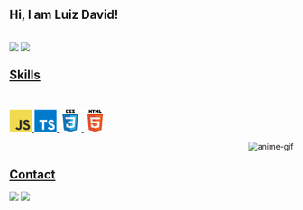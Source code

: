 <!-- <h1 align="left">Hi, i am Luiz David</h1>
<br>

<div>
<a href="https://github.com/luiz-david05">
<img loading="lazy" height="180em" src="https://github-readme-stats.vercel.app/api/top-langs/?username=luiz-david05&layout=compact&langs_count=7&theme=tokyonight"/>
</a>
</div>
<br>
<picture>
  <source
    srcset="https://github-readme-stats.vercel.app/api?username=luiz-david05&show_icons=true&theme=tokyonight"
    media="(prefers-color-scheme: dark)"
  />
  <source
    srcset="https://github-readme-stats.vercel.app/api?username=luiz-david05&show_icons=true"
    media="(prefers-color-scheme: light), (prefers-color-scheme: no-preference)"
  />
  <img src="https://github-readme-stats.vercel.app/api?username=luiz-david05&show_icons=true" />
</picture>
</div>
<br>

<div>
*Skills:* 
<p align="left"> </a> <a href="https://developer.mozilla.org/en-US/docs/Web/JavaScript" target="_blank" rel="noreferrer"> <img src="https://raw.githubusercontent.com/devicons/devicon/master/icons/javascript/javascript-original.svg" alt="javascript" width="40" height="40"/> <a href="https://www.typescriptlang.org" target="_blank" rel="noreferrer">
  <img src="https://raw.githubusercontent.com/devicons/devicon/master/icons/typescript/typescript-original.svg" alt="typescript" width="40" height="40"/>
</a> <a href="https://www.w3schools.com/css/" target="_blank" rel="noreferrer"> <img src="https://raw.githubusercontent.com/devicons/devicon/master/icons/css3/css3-original-wordmark.svg" alt="css3" width="40" height="40"/> </a> <a href="https://www.w3.org/html/" target="_blank" rel="noreferrer"> <img src="https://raw.githubusercontent.com/devicons/devicon/master/icons/html5/html5-original-wordmark.svg" alt="html5" width="40" height="40"/></p>
</div>
<br>

<div>

*Contact:*
    <p align="left"> <a href="https://www.linkedin.com/in/luiz-david-silva-gomes-88542026b/" target="_blank"><img align="center" src="https://raw.githubusercontent.com/devicons/devicon/master/icons/linkedin/linkedin-original.svg" alt="luiz david silva gomes" height="30" width="40" /></a> </p>
</div>
<br> -->

## Hi, I am Luiz David! 
</br>

 <div>
  <a href="https://github.com/luiz-david05">
   <img align="center" height="170" src="https://github-readme-stats.vercel.app/api/top-langs/?username=luiz-david05&layout=compact&langs_count=16&theme=tokionight"/>
  <img align="center" src="https://github-readme-stats.vercel.app/api?username=luiz-david05&show_icons=true&theme=tokionight&include_all_commits=true&count_private=true&hide=issues"/>
</div>
 
 ## Skills
<div style="display: inline_block"><br>
  <p align="left"> </a> <a href="https://developer.mozilla.org/en-US/docs/Web/JavaScript" target="_blank" rel="noreferrer"> <img src="https://raw.githubusercontent.com/devicons/devicon/master/icons/javascript/javascript-original.svg" alt="javascript" width="40" height="40"/> <a href="https://www.typescriptlang.org" target="_blank" rel="noreferrer">
  <img src="https://raw.githubusercontent.com/devicons/devicon/master/icons/typescript/typescript-original.svg" alt="typescript" width="40" height="40"/>
  </a> <a href="https://www.w3schools.com/css/" target="_blank" rel="noreferrer"> <img src="https://raw.githubusercontent.com/devicons/devicon/master/icons/css3/css3-original-wordmark.svg" alt="css3" width="40" height="40"/> </a> <a href="https://www.w3.org/html/" target="_blank" rel="noreferrer"> <img src="https://raw.githubusercontent.com/devicons/devicon/master/icons/html5/html5-original-wordmark.svg" alt="html5" width="40" height="40"/></p>
  <img align="right" height="180em" alt="anime-gif" src="https://tenor.com/pt-BR/view/totoro-anime-japan-wave-bye-gif-4605177">
</div>
  
</br>

## Contact 
<div> 
  <a href="https://www.linkedin.com/in/luiz-david-silva-gomes-88542026b/" target="_blank"><img src="https://img.shields.io/badge/-LinkedIn-%230077B5?style=for-the-badge&logo=linkedin&logoColor=white" target="_blank"></a> 
  <a href="https://instagram.com/luiz.david05" target="_blank"><img src="https://img.shields.io/badge/-Instagram-%23E4405F?style=for-the-badge&logo=instagram&logoColor=white" target="_blank"></a>
 </br>
</br>
 
  <!-- ![Snake animation](https://github.com/eagrundy/eagrundy/blob/output/github-contribution-grid-snake.svg) -->
 
</div>